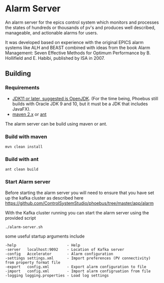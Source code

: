 # Alarm Server

An alarm server for the epics control system which monitors and processes the states of hundreds or thousands of pv's and produces well described, manageable, and actionable alarms for users.

It was developed based on experience with the original EPICS alarm systems like ALH and BEAST combined with ideas from the book Alarm Management: Seven Effective Methods for Optimum Performance by B. Hollifield and E. Habibi, published by ISA in 2007.


## Building ##

### Requirements
 - [JDK11 or later, suggested is OpenJDK](http://jdk.java.net/11).
   (For the time being, Phoebus still builds with Oracle JDK 9 and 10,
    but it must be a JDK that includes JavaFX).
 - [maven 2.x](https://maven.apache.org/) or [ant](http://ant.apache.org/)

The alarm server can be build using maven or ant.

### Build with maven

```
mvn clean install
```

### Build with ant

```
ant clean build
```
### Start Alarm server

Before starting the alarm server you will need to ensure that you have set up the kafka cluster as described here https://github.com/ControlSystemStudio/phoebus/tree/master/app/alarm

With the Kafka cluster running you can start the alarm server using the provided script

```
./alarm-server.sh
```

some useful startup arguments include

```
-help                       - Help
-server   localhost:9092    - Location of Kafka server
-config   Accelerator       - Alarm configuration
-settings settings.xml      - Import preferences (PV connectivity) from property format file
-export   config.xml        - Export alarm configuration to file
-import   config.xml        - Import alarm configruation from file
-logging logging.properties - Load log settings
```
